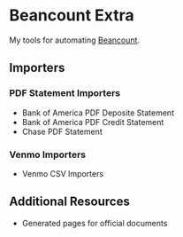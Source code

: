 # Beancount Extra

My tools for automating [Beancount][beancount-home].

[beancount-home]: http://furius.ca/beancount/

## Importers

### PDF Statement Importers

- Bank of America PDF Deposite Statement
- Bank of America PDF Credit Statement
- Chase PDF Statement

### Venmo Importers

- Venmo CSV Importers

## Additional Resources

- Generated pages for official documents
